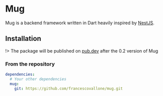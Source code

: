 # Mug

Mug is a backend framework written in Dart heavily inspired by [NestJS](https://nestjs.com/).

## Installation

!> The package will be published on [pub.dev](https://pub.dev) after the 0.2 version of Mug

### From the repository

```yaml
dependencies:
  # Your other dependencies
  mug:
    git: https://github.com/francescovallone/mug.git
```

